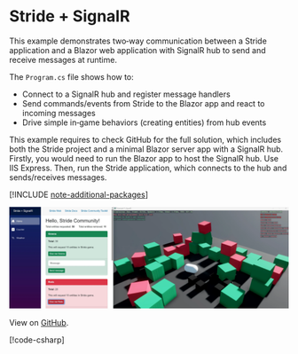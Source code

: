 # Stride + SignalR

This example demonstrates two‑way communication between a Stride application and a Blazor web application with SignalR hub to send and receive messages at runtime.

The `Program.cs` file shows how to:
- Connect to a SignalR hub and register message handlers
- Send commands/events from Stride to the Blazor app and react to incoming messages
- Drive simple in‑game behaviors (creating entities) from hub events

This example requires to check GitHub for the full solution, which includes both the Stride project and a minimal Blazor server app with a SignalR hub. Firstly, you would need to run the Blazor app to host the SignalR hub. Use IIS Express. Then, run the Stride application, which connects to the hub and sends/receives messages.

[!INCLUDE [note-additional-packages](../../../includes/manual/examples/note-additional-packages.md)]

![Stride + SignalR Example](media/stride-game-engine-example17-signalr.webp)

View on [GitHub](https://github.com/stride3d/stride-community-toolkit/tree/main/examples/code-only/Example17_SignalR).

[!code-csharp[](../../../../examples/code-only/Example17_SignalR/Program.cs)]